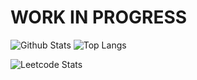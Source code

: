 # WORK IN PROGRESS

![Github Stats](https://github-readme-stats.vercel.app/api?username=numan947&show_icons=true&theme=radical&hide_rank=true)
![Top Langs](https://github-readme-stats.vercel.app/api/top-langs/?username=numan947&layout=donut&hide=Jupyter%20Notebook)

![Leetcode Stats](https://leetcard.jacoblin.cool/numan947?font=Fira%20Code&ext=contest)
<!--
**numan947/numan947** is a ✨ _special_ ✨ repository because its `README.md` (this file) appears on your GitHub profile.

Here are some ideas to get you started:

- 🔭 I’m currently working on ...
- 🌱 I’m currently learning ...
- 👯 I’m looking to collaborate on ...
- 🤔 I’m looking for help with ...
- 💬 Ask me about ...
- 📫 How to reach me: ...
- 😄 Pronouns: ...
- ⚡ Fun fact: ...
![LeetCode Stats](https://leetcard.jacoblin.cool/numan947?theme=nord&font=Fira%20Code&ext=contest)

-->
